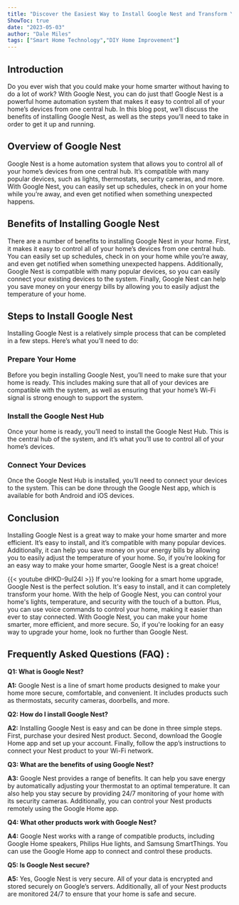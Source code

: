 ```yaml
---
title: "Discover the Easiest Way to Install Google Nest and Transform Your Home!"
ShowToc: true 
date: "2023-05-03"
author: "Dale Miles" 
tags: ["Smart Home Technology","DIY Home Improvement"]
---
```

## Introduction

Do you ever wish that you could make your home smarter without having to do a lot of work? With Google Nest, you can do just that! Google Nest is a powerful home automation system that makes it easy to control all of your home’s devices from one central hub. In this blog post, we’ll discuss the benefits of installing Google Nest, as well as the steps you’ll need to take in order to get it up and running.

## Overview of Google Nest

Google Nest is a home automation system that allows you to control all of your home’s devices from one central hub. It’s compatible with many popular devices, such as lights, thermostats, security cameras, and more. With Google Nest, you can easily set up schedules, check in on your home while you’re away, and even get notified when something unexpected happens.

## Benefits of Installing Google Nest

There are a number of benefits to installing Google Nest in your home. First, it makes it easy to control all of your home’s devices from one central hub. You can easily set up schedules, check in on your home while you’re away, and even get notified when something unexpected happens. Additionally, Google Nest is compatible with many popular devices, so you can easily connect your existing devices to the system. Finally, Google Nest can help you save money on your energy bills by allowing you to easily adjust the temperature of your home.

## Steps to Install Google Nest

Installing Google Nest is a relatively simple process that can be completed in a few steps. Here’s what you’ll need to do:

### Prepare Your Home

Before you begin installing Google Nest, you’ll need to make sure that your home is ready. This includes making sure that all of your devices are compatible with the system, as well as ensuring that your home’s Wi-Fi signal is strong enough to support the system.

### Install the Google Nest Hub

Once your home is ready, you’ll need to install the Google Nest Hub. This is the central hub of the system, and it’s what you’ll use to control all of your home’s devices.

### Connect Your Devices

Once the Google Nest Hub is installed, you’ll need to connect your devices to the system. This can be done through the Google Nest app, which is available for both Android and iOS devices.

## Conclusion

Installing Google Nest is a great way to make your home smarter and more efficient. It’s easy to install, and it’s compatible with many popular devices. Additionally, it can help you save money on your energy bills by allowing you to easily adjust the temperature of your home. So, if you’re looking for an easy way to make your home smarter, Google Nest is a great choice!

{{< youtube dHKD-9uI24I >}} 
If you're looking for a smart home upgrade, Google Nest is the perfect solution. It's easy to install, and it can completely transform your home. With the help of Google Nest, you can control your home's lights, temperature, and security with the touch of a button. Plus, you can use voice commands to control your home, making it easier than ever to stay connected. With Google Nest, you can make your home smarter, more efficient, and more secure. So, if you're looking for an easy way to upgrade your home, look no further than Google Nest.

## Frequently Asked Questions (FAQ) :
**Q1: What is Google Nest?**

**A1:** Google Nest is a line of smart home products designed to make your home more secure, comfortable, and convenient. It includes products such as thermostats, security cameras, doorbells, and more. 

**Q2: How do I install Google Nest?**

**A2:** Installing Google Nest is easy and can be done in three simple steps. First, purchase your desired Nest product. Second, download the Google Home app and set up your account. Finally, follow the app’s instructions to connect your Nest product to your Wi-Fi network. 

**Q3: What are the benefits of using Google Nest?**

**A3:** Google Nest provides a range of benefits. It can help you save energy by automatically adjusting your thermostat to an optimal temperature. It can also help you stay secure by providing 24/7 monitoring of your home with its security cameras. Additionally, you can control your Nest products remotely using the Google Home app. 

**Q4: What other products work with Google Nest?**

**A4:** Google Nest works with a range of compatible products, including Google Home speakers, Philips Hue lights, and Samsung SmartThings. You can use the Google Home app to connect and control these products. 

**Q5: Is Google Nest secure?**

**A5:** Yes, Google Nest is very secure. All of your data is encrypted and stored securely on Google’s servers. Additionally, all of your Nest products are monitored 24/7 to ensure that your home is safe and secure.





